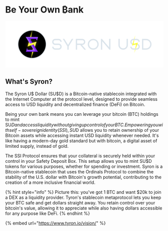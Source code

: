 # Be Your Own ₿ank

![](./ssi_syronU$D_isologotipo_H.png)

## What's Syron?

The Syron U$ Dollar (SU$D) is a Bitcoin-native stablecoin integrated with the Internet Computer at the protocol level, designed to provide seamless access to USD liquidity and decentralized finance (DeFi) on Bitcoin.

Being your own bank means you can leverage your bitcoin (BTC) holdings to mint SU$D and access liquidity without giving up control of your BTC. Empowering you with self-sovereign identity (SSI), SU$D allows you to retain ownership of your Bitcoin assets while accessing instant USD liquidity whenever needed. It's like having a modern-day gold standard but with bitcoin, a digital asset of limited supply, instead of gold.

The SSI Protocol ensures that your collateral is securely held within your control in your Safety Deposit Box. This setup allows you to mint SU$D tokens for various purposes, whether for spending or investment. Syron is a Bitcoin-native stablecoin that uses the Ordinals Protocol to combine the stability of the U.S. dollar with Bitcoin's growth potential, contributing to the creation of a more inclusive financial world.

{% hint style="info" %}
Picture this: you've got 1 BTC and want $20k to join a DEX as a liquidity provider. Tyron's stablecoin metaprotocol lets you keep your BTC safe and get dollars straight away. You retain control over your bitcoin's value, allowing it to appreciate while also having dollars accessible for any purpose like DeFi.
{% endhint %}

{% embed url="https://www.tyron.io/vision/" %}
